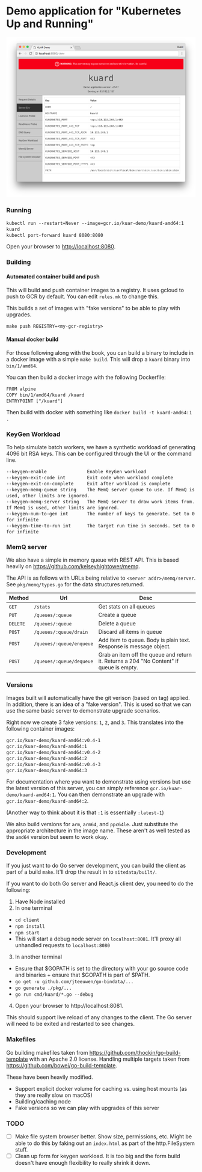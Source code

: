# Demo application for "Kubernetes Up and Running"

![screenshot](docs/images/screenshot.png)

### Running

```
kubectl run --restart=Never --image=gcr.io/kuar-demo/kuard-amd64:1 kuard
kubectl port-forward kuard 8080:8080
```

Open your browser to [http://localhost:8080](http://localhost:8080).

### Building

#### Automated container build and push

This will build and push container images to a registry.
It uses gcloud to push to GCR by default.  You can edit `rules.mk` to change this.

This builds a set of images with "fake versions" to be able to play with upgrades.

```
make push REGISTRY=<my-gcr-registry>
```

#### Manual docker build

For those following along with the book, you can build a binary to include in a docker image with a simple `make build`.  This will drop a `kuard` binary into `bin/1/amd64`.

You can then build a docker image with the following Dockerfile:

```
FROM alpine
COPY bin/1/amd64/kuard /kuard
ENTRYPOINT ["/kuard"]
```

Then build with docker with something like `docker build -t kuard-amd64:1 .`

### KeyGen Workload

To help simulate batch workers, we have a synthetic workload of generating 4096 bit RSA keys.  This can be configured through the UI or the command line.

```
--keygen-enable               Enable KeyGen workload
--keygen-exit-code int        Exit code when workload complete
--keygen-exit-on-complete     Exit after workload is complete
--keygen-memq-queue string    The MemQ server queue to use. If MemQ is used, other limits are ignored.
--keygen-memq-server string   The MemQ server to draw work items from.  If MemQ is used, other limits are ignored.
--keygen-num-to-gen int       The number of keys to generate. Set to 0 for infinite
--keygen-time-to-run int      The target run time in seconds. Set to 0 for infinite
```

### MemQ server

We also have a simple in memory queue with REST API.  This is based heavily on https://github.com/kelseyhightower/memq.

The API is as follows with URLs being relative to `<server addr>/memq/server`.  See `pkg/memq/types.go` for the data structures returned.

| Method | Url | Desc
| --- | --- | ---
| `GET` | `/stats` | Get stats on all queues
| `PUT` | `/queues/:queue` | Create a queue
| `DELETE` | `/queues/:queue` | Delete a queue
| `POST` | `/queues/:queue/drain` | Discard all items in queue
| `POST` | `/queues/:queue/enqueue` | Add item to queue.  Body is plain text. Response is message object.
| `POST` | `/queues/:queue/dequeue` | Grab an item off the queue and return it. Returns a 204 "No Content" if queue is empty.

### Versions

Images built will automatically have the git verison (based on tag) applied.  In addition, there is an idea of a "fake version".  This is used so that we can use the same basic server to demonstrate upgrade scenarios.

Right now we create 3 fake versions: `1`, `2`, and `3`.  This translates into the following container images:

```
gcr.io/kuar-demo/kuard-amd64:v0.4-1
gcr.io/kuar-demo/kuard-amd64:1
gcr.io/kuar-demo/kuard-amd64:v0.4-2
gcr.io/kuar-demo/kuard-amd64:2
gcr.io/kuar-demo/kuard-amd64:v0.4-3
gcr.io/kuar-demo/kuard-amd64:3
```

For documentation where you want to demonstrate using versions but use the latest version of this server, you can simply reference `gcr.io/kuar-demo/kuard-amd64:1`.  You can then demonstrate an upgrade with `gcr.io/kuar-demo/kuard-amd64:2`.

(Another way to think about it is that `:1` is essentially `:latest-1`)

We also build versions for `arm`, `arm64`, and `ppc64le`.  Just substitute the appropriate architecture in the image name.  These aren't as well tested as the `amd64` version but seem to work okay.

### Development

If you just want to do Go server development, you can build the client as part of a build `make`.  It'll drop the result in to `sitedata/built/`.

If you want to do both Go server and React.js client dev, you need to do the following:

1. Have Node installed
2. In one terminal

  * `cd client`
  * `npm install`
  * `npm start`
  * This will start a debug node server on `localhost:8081`.  It'll proxy all unhandled requests to `localhost:8080`

3. In another terminal
  * Ensure that $GOPATH is set to the directory with your go source code and binaries + ensure that $GOPATH is part of $PATH.
  * `go get -u github.com/jteeuwen/go-bindata/...`
  * `go generate ./pkg/...`
  * `go run cmd/kuard/*.go --debug`
4. Open your browser to http://localhost:8081.

This should support live reload of any changes to the client.  The Go server will need to be exited and restarted to see changes.

### Makefiles

Go building makefiles taken from
https://github.com/thockin/go-build-template with an Apache 2.0 license.
Handling multiple targets taken from https://github.com/bowei/go-build-template.

These have been heavily modified.
* Support explicit docker volume for caching vs. using host mounts (as they are really slow on macOS)
* Building/caching node
* Fake versions so we can play with upgrades of this server

### TODO
* [ ] Make file system browser better.  Show size, permissions, etc.  Might be able to do this by faking out an `index.html` as part of the http.FileSystem stuff.
* [ ] Clean up form for keygen workload.  It is too big and the form build doesn't have enough flexibility to really shrink it down.
